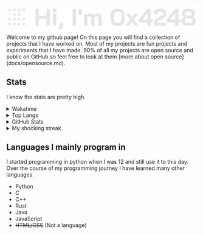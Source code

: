 <img src="https://github.com/0x4248/0x4248/blob/master/pfp/Banner.png" style="margin:auto">
Welcome to my github page! On this page you will find a collection of projects that I have worked on. Most of my projects are fun projects and experiments that I have made. 90% of all my projects are open source and public on GitHub so feel free to look at them [more about open source](docs/opensource.md).

## Stats
I know the stats are pretty high.

<details>
  <summary>Wakatime</summary>
    <p><strong>Note</strong>: Wakatime is not an accurate representation of my coding time since it was not installed on my neovim for a long time.</p>
    <img src="https://github-readme-stats.vercel.app/api/wakatime?username=0x4248&layout=compact&theme=transparent">
</details>

<details>
  <summary>Top Langs</summary>
    <img src="https://github-readme-stats.vercel.app/api/top-langs/?username=0x4248&hide=html,css,jupyter%20notebook&langs_count=40&layout=donut&theme=transparent">
</details>


<details>
  <summary>GitHub Stats</summary>
    <img src="https://github-readme-stats.vercel.app/api?username=0x4248&show_icons=true&theme=transparent">
</details>

<details>
  <summary>My shocking streak</summary>
    <p>I should go touch grass</p>
    <img src="https://streak-stats.demolab.com?user=0x4248&theme=transparent">
</details>

## Languages I mainly program in
I started programming in python when I was 12 and still use it to this day. Over the course of my programming journey I have learned many other languages.

- Python
- C
- C++
- Rust
- Java
- JavaScript
- ~~HTML/CSS~~ (Not a language)
